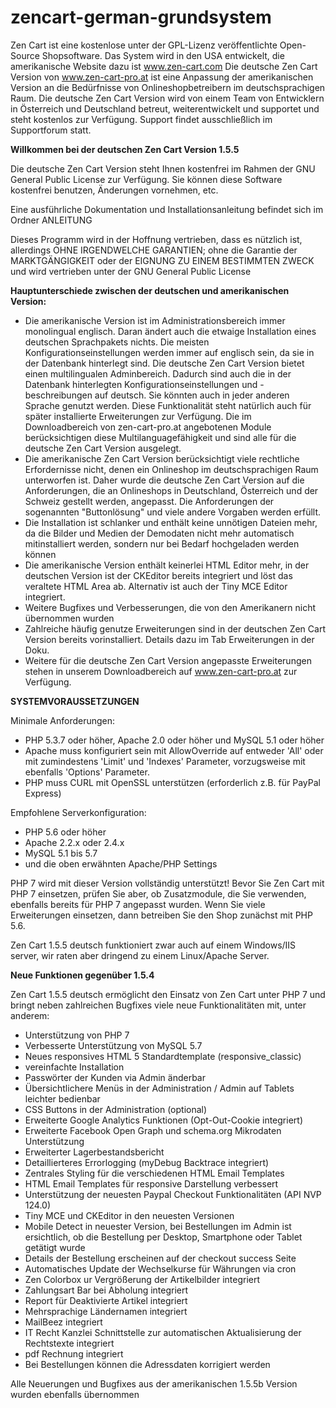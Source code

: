 # zencart-german-grundsystem
Zen Cart ist eine kostenlose unter der GPL-Lizenz veröffentlichte Open-Source Shopsoftware. Das System wird in den USA entwickelt, die amerikanische Website dazu ist www.zen-cart.com Die deutsche Zen Cart Version von www.zen-cart-pro.at ist eine Anpassung der amerikanischen Version an die Bedürfnisse von Onlineshopbetreibern im deutschsprachigen Raum.
Die deutsche Zen Cart Version wird von einem Team von Entwicklern in Österreich und Deutschland betreut, weiterentwickelt und supportet und steht kostenlos zur Verfügung. Support findet ausschließlich im Supportforum statt.

**Willkommen bei der deutschen Zen Cart Version 1.5.5**

Die deutsche Zen Cart Version steht Ihnen kostenfrei im Rahmen der GNU General Public License zur Verfügung.
Sie können diese Software kostenfrei benutzen, Änderungen vornehmen, etc.

Eine ausführliche Dokumentation und Installationsanleitung befindet sich im Ordner ANLEITUNG

Dieses Programm wird in der Hoffnung vertrieben, dass es nützlich ist, allerdings OHNE IRGENDWELCHE GARANTIEN; ohne die Garantie der MARKTGÄNGIGKEIT oder der EIGNUNG ZU EINEM BESTIMMTEN ZWECK und wird vertrieben unter der GNU General Public License

**Hauptunterschiede zwischen der deutschen und amerikanischen Version:**

* Die amerikanische Version ist im Administrationsbereich immer monolingual englisch. Daran ändert auch die etwaige Installation eines deutschen Sprachpakets nichts. Die meisten Konfigurationseinstellungen werden immer auf englisch sein, da sie in der Datenbank hinterlegt sind. Die deutsche Zen Cart Version bietet einen multilingualen Adminbereich. Dadurch sind auch die in der Datenbank hinterlegten Konfigurationseinstellungen und -beschreibungen auf deutsch. Sie könnten auch in jeder anderen Sprache genutzt werden. Diese Funktionalität steht natürlich auch für später installierte Erweiterungen zur Verfügung. Die im Downloadbereich von zen-cart-pro.at angebotenen Module berücksichtigen diese Multilanguagefähigkeit und sind alle für die deutsche Zen Cart Version ausgelegt.
* Die amerikanische Zen Cart Version berücksichtigt viele rechtliche Erfordernisse nicht, denen ein Onlineshop im deutschsprachigen Raum unterworfen ist. Daher wurde die deutsche Zen Cart Version auf die Anforderungen, die an Onlineshops in Deutschland, Österreich und der Schweiz gestellt werden, angepasst. Die Anforderungen der sogenannten "Buttonlösung" und viele andere Vorgaben werden erfüllt.
* Die Installation ist schlanker und enthält keine unnötigen Dateien mehr, da die Bilder und Medien der Demodaten nicht mehr automatisch mitinstalliert werden, sondern nur bei Bedarf hochgeladen werden können
* Die amerikanische Version enthält keinerlei HTML Editor mehr, in der deutschen Version ist der CKEditor bereits integriert und löst das veraltete HTML Area ab. Alternativ ist auch der Tiny MCE Editor integriert.
* Weitere Bugfixes und Verbesserungen, die von den Amerikanern nicht übernommen wurden
* Zahlreiche häufig genutze Erweiterungen sind in der deutschen Zen Cart Version bereits vorinstalliert. Details dazu im Tab Erweiterungen in der Doku.
* Weitere für die deutsche Zen Cart Version angepasste Erweiterungen stehen in unserem Downloadbereich auf www.zen-cart-pro.at zur Verfügung.

**SYSTEMVORAUSSETZUNGEN**

Minimale Anforderungen:

* PHP 5.3.7 oder höher, Apache 2.0 oder höher und MySQL 5.1 oder höher
* Apache muss konfiguriert sein mit AllowOverride auf entweder 'All' oder mit zumindestens 'Limit' und 'Indexes' Parameter, vorzugsweise mit ebenfalls 'Options' Parameter.
* PHP muss CURL mit OpenSSL unterstützen (erforderlich z.B. für PayPal Express)

Empfohlene Serverkonfiguration:

* PHP 5.6 oder höher
* Apache 2.2.x oder 2.4.x
* MySQL 5.1 bis 5.7
* und die oben erwähnten Apache/PHP Settings

PHP 7 wird mit dieser Version vollständig unterstützt!
Bevor Sie Zen Cart mit PHP 7 einsetzen, prüfen Sie aber, ob Zusatzmodule, die Sie verwenden, ebenfalls bereits für PHP 7 angepasst wurden.
Wenn Sie viele Erweiterungen einsetzen, dann betreiben Sie den Shop zunächst mit PHP 5.6.

Zen Cart 1.5.5 deutsch funktioniert zwar auch auf einem Windows/IIS server, wir raten aber dringend zu einem Linux/Apache Server.

**Neue Funktionen gegenüber 1.5.4**

Zen Cart 1.5.5 deutsch ermöglicht den Einsatz von Zen Cart unter PHP 7 und bringt neben zahlreichen Bugfixes viele neue Funktionalitäten mit, unter anderem:

* Unterstützung von PHP 7
* Verbesserte Unterstützung von MySQL 5.7
* Neues responsives HTML 5 Standardtemplate (responsive_classic)
* vereinfachte Installation
* Passwörter der Kunden via Admin änderbar
* Übersichtlichere Menüs in der Administration / Admin auf Tablets leichter bedienbar
* CSS Buttons in der Administration (optional)
* Erweiterte Google Analytics Funktionen (Opt-Out-Cookie integriert)
* Erweiterte Facebook Open Graph und schema.org Mikrodaten Unterstützung
* Erweiterter Lagerbestandsbericht
* Detaillierteres Errorlogging (myDebug Backtrace integriert)
* Zentrales Styling für die verschiedenen HTML Email Templates
* HTML Email Templates für responsive Darstellung verbessert
* Unterstützung der neuesten Paypal Checkout Funktionalitäten (API NVP 124.0)
* Tiny MCE und CKEditor in den neuesten Versionen
* Mobile Detect in neuester Version, bei Bestellungen im Admin ist ersichtlich, ob die Bestellung per Desktop, Smartphone oder Tablet getätigt wurde
* Details der Bestellung erscheinen auf der checkout success Seite
* Automatisches Update der Wechselkurse für Währungen via cron
* Zen Colorbox ur Vergrößerung der Artikelbilder integriert
* Zahlungsart Bar bei Abholung integriert
* Report für Deaktivierte Artikel integriert
* Mehrsprachige Ländernamen integriert
* MailBeez integriert
* IT Recht Kanzlei Schnittstelle zur automatischen Aktualisierung der Rechtstexte integriert
* pdf Rechnung integriert
* Bei Bestellungen können die Adressdaten korrigiert werden

Alle Neuerungen und Bugfixes aus der amerikanischen 1.5.5b Version wurden ebenfalls übernommen
